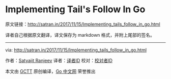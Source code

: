 # Implementing Tail's Follow In Go

原文链接：http://satran.in/2017/11/15/Implementing_tails_follow_in_go.html

译者自己根据原文翻译，译文保存为 markdown 格式，并附上尾部的签名。

----------

via: http://satran.in/2017/11/15/Implementing_tails_follow_in_go.html

作者：[Satyajit Ranjeev](http://satran.in/resume/)
译者：[译者ID](https://github.com/译者ID)
校对：[校对者ID](https://github.com/校对者ID)

本文由 [GCTT](https://github.com/studygolang/GCTT) 原创编译，[Go 中文网](https://studygolang.com/) 荣誉推出
